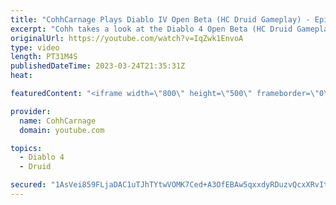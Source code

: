 ```yaml
---
title: "CohhCarnage Plays Diablo IV Open Beta (HC Druid Gameplay) - Episode 5"
excerpt: "Cohh takes a look at the Diablo 4 Open Beta (HC Druid Gameplay) to see what it has to offer. - Watch live at ..."
originalUrl: https://youtube.com/watch?v=IqZwk1EnvoA
type: video
length: PT31M4S
publishedDateTime: 2023-03-24T21:35:31Z
heat: 

featuredContent: "<iframe width=\"800\" height=\"500\" frameborder=\"0\" src=\"https://www.youtube.com/embed/IqZwk1EnvoA\" allow=\"accelerometer; autoplay; encrypted-media; gyroscope; picture-in-picture\" allowfullscreen></iframe>"

provider:
  name: CohhCarnage
  domain: youtube.com

topics:
  - Diablo 4
  - Druid

secured: "1AsVei859FLjaDAC1uTJhTYtwVOMK7Ced+A3OfEBAw5qxxdyRDuzvQcxXRvItcg2JPNEacxnUCv77pVvDh9oD8S8hjpQI0r0Ltzo7c6BobTJWmI7VaxhAldN0QftNdT5EPx8Nw8oX7J+Jwa8ASLlJ7tB96RQN7+jZREf5qDTwpMvvf2jlF02wN/ctCB94xCfaX4uCApgvoIiR6ot6tq/yOB1jWvDnFBz3x6VdPzX3U9b20uo6V6qOjViCY2MW722jgKU2yaMDm3rAciO0WSydG63VXChdacixNcgaHrsCtu0GW7sskR9DJR2ePLY4DUih+TgEczWHqCBP8xiIS+F/FzTwDVCq6BtuQ7r0a3z2IqwY6IaouIXGtkCAnCCHMpz2sNEhtRYZVrQq5Ym/gKQgF39IuG/IztRJZv8PfWAkX8=;8dldt7p7Htna/g1zvLCiWQ=="
---
```


